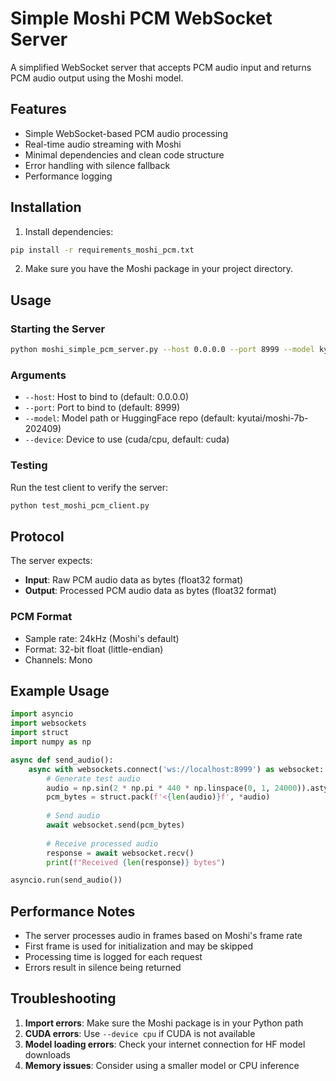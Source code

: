 # Simple Moshi PCM WebSocket Server

A simplified WebSocket server that accepts PCM audio input and returns PCM audio output using the Moshi model.

## Features

- Simple WebSocket-based PCM audio processing
- Real-time audio streaming with Moshi
- Minimal dependencies and clean code structure
- Error handling with silence fallback
- Performance logging

## Installation

1. Install dependencies:
```bash
pip install -r requirements_moshi_pcm.txt
```

2. Make sure you have the Moshi package in your project directory.

## Usage

### Starting the Server

```bash
python moshi_simple_pcm_server.py --host 0.0.0.0 --port 8999 --model kyutai/moshi-7b-202409 --device cuda
```

### Arguments

- `--host`: Host to bind to (default: 0.0.0.0)
- `--port`: Port to bind to (default: 8999)
- `--model`: Model path or HuggingFace repo (default: kyutai/moshi-7b-202409)
- `--device`: Device to use (cuda/cpu, default: cuda)

### Testing

Run the test client to verify the server:

```bash
python test_moshi_pcm_client.py
```

## Protocol

The server expects:
- **Input**: Raw PCM audio data as bytes (float32 format)
- **Output**: Processed PCM audio data as bytes (float32 format)

### PCM Format
- Sample rate: 24kHz (Moshi's default)
- Format: 32-bit float (little-endian)
- Channels: Mono

## Example Usage

```python
import asyncio
import websockets
import struct
import numpy as np

async def send_audio():
    async with websockets.connect('ws://localhost:8999') as websocket:
        # Generate test audio
        audio = np.sin(2 * np.pi * 440 * np.linspace(0, 1, 24000)).astype(np.float32)
        pcm_bytes = struct.pack(f'<{len(audio)}f', *audio)
        
        # Send audio
        await websocket.send(pcm_bytes)
        
        # Receive processed audio
        response = await websocket.recv()
        print(f"Received {len(response)} bytes")

asyncio.run(send_audio())
```

## Performance Notes

- The server processes audio in frames based on Moshi's frame rate
- First frame is used for initialization and may be skipped
- Processing time is logged for each request
- Errors result in silence being returned

## Troubleshooting

1. **Import errors**: Make sure the Moshi package is in your Python path
2. **CUDA errors**: Use `--device cpu` if CUDA is not available
3. **Model loading errors**: Check your internet connection for HF model downloads
4. **Memory issues**: Consider using a smaller model or CPU inference 
